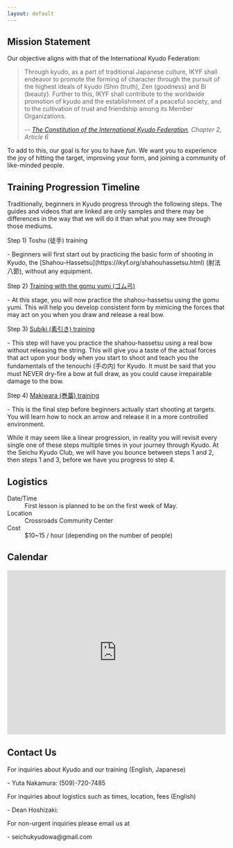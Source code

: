```yaml
---
layout: default
---
```


## Mission Statement

Our objective aligns with that of the International Kyudo Federation:

> Through kyudo, as a part of traditional Japanese culture, IKYF shall endeavor to promote the
> forming of character through the pursuit of the highest ideals of kyudo (Shin (truth), Zen (goodness) and
> Bi (beauty). Further to this, IKYF shall contribute to the worldwide promotion of kyudo and the
> establishment of a peaceful society, and to the cultivation of trust and friendship among its Member
> Organizations.
>
> -- <cite>[The Constitution of the International Kyudo Federation](https://www.ikyf.org/pdf/constitution_201506.pdf), Chapter 2, Article 6</cite>

To add to this, our goal is for you to have *fun*. We want you to experience the joy of hitting the target, improving your form, and joining a community of like-minded people.

## Training Progression Timeline

Traditionally, beginners in Kyudo progress through the following steps. The guides and videos that are linked are only samples and there may be differences in the way that we will do it than what you may see through those mediums.

<dl><dt>Step 1) Toshu (徒手) training</dt></dl>
- Beginners will first start out by practicing the basic form of shooting in Kyudo, the [Shahou-Hassetsu](https://ikyf.org/shahouhassetsu.html) (射法八節), without any equipment.
<dl><dt>Step 2) <a href="https://www.kyudo.jp/improve/">Training with the gomu yumi (ゴム弓)</a></dt></dl>
- At this stage, you will now practice the shahou-hassetsu using the gomu yumi. This will help you develop consistent form by mimicing the forces that may act on you when you draw and release a real bow.
<dl><dt>Step 3) <a href="https://www.kyudo.jp/improve/02.html">Subiki (素引き) training</a></dt></dl>
- This step will have you practice the shahou-hassetsu using a real bow without releasing the string. This will give you a taste of the actual forces that act upon your body when you start to shoot and teach you the fundamentals of the tenouchi (手の内) for Kyudo. It must be said that you must NEVER dry-fire a bow at full draw, as you could cause irrepairable damage to the bow.
<dl><dt>Step 4) <a href="https://www.youtube.com/watch?v=3gu22bnCGHY">Makiwara (巻藁) training</a></dt></dl>
- This is the final step before beginners actually start shooting at targets. You will learn how to nock an arrow and release it in a more controlled environment.

While it may seem like a linear progression, in reality you will revisit every single one of these steps multiple times in your journey through Kyudo. At the Seichu Kyudo Club, we will have you bounce between steps 1 and 2, then steps 1 and 3, before we have you progress to step 4.

## Logistics
<dl>
<dt></dt>
<dd></dd>
<dt>Date/Time</dt>
<dd>First lesson is planned to be on the first week of May.</dd>
<dt>Location</dt>
<dd>Crossroads Community Center</dd>
<dt>Cost</dt>
<dd>$10~15 / hour (depending on the number of people)</dd>
</dl>

## Calendar
<style>
  .responsiveCal {
    position: relative; padding-bottom: 75%; height: 0; overflow: hidden;
  }

  .responsiveCal iframe {
    position: absolute; top:0; left: 0; width: 100%; height: 100%;
  }

  @media all and (min-width: 768px) {
      .deskContent {display:block;}
      .phoneContent {display:none;}
  }

  @media all and (max-width: 767px) {
      .deskContent {display:none;}
      .phoneContent {display:block;}
  }
</style>
<div class="responsiveCal">
  <iframe src="https://calendar.google.com/calendar/embed?src=b68d2b8ece471f9300ceee46c4501d8697df36831335dbe20c5f3d9c6a8a7b67%40group.calendar.google.com&ctz=America%2FLos_Angeles" style="border: 0" width="800" height="600" frameborder="0" scrolling="no"></iframe>
</div>


## Contact Us
<dl><dt>For inquiries about Kyudo and our training (English, Japanese)</dt></dl>
- Yuta Nakamura: (509)-720-7485

<dl><dt>For inquiries about logistics such as times, location, fees (English)</dt></dl>
- Dean Hoshizaki:

<dl><dt>For non-urgent inquiries please email us at</dt></dl>
- seichukyudowa@gmail.com
